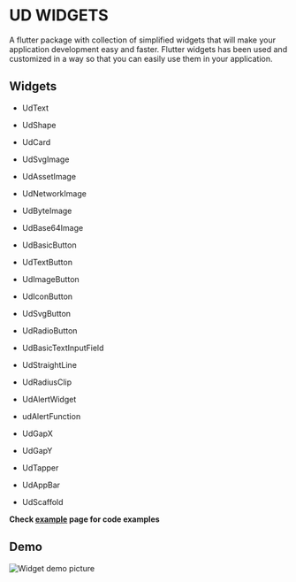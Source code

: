 
# UD WIDGETS

A flutter package with collection of simplified widgets that will make your application development easy and faster. Flutter widgets has been used and customized in a way so that you can easily use them in your application.



## Widgets
  
- UdText

- UdShape

- UdCard

- UdSvgImage

- UdAssetImage

- UdNetworkImage

- UdByteImage

- UdBase64Image

- UdBasicButton

- UdTextButton

- UdImageButton

- UdIconButton

- UdSvgButton

- UdRadioButton

- UdBasicTextInputField

- UdStraightLine

- UdRadiusClip

- UdAlertWidget

- udAlertFunction

- UdGapX

- UdGapY

- UdTapper

- UdAppBar

- UdScaffold


**Check [example](https://pub.dev/packages/ud_widgets/example) page for code examples**


## Demo
  
![Widget demo picture](https://www.shajedulislam.dev/udwidgets/ud_widget_example.png)

<p align="center">
  <a Shajedul Islam href="https://shajedul.com"></a>
</p>

